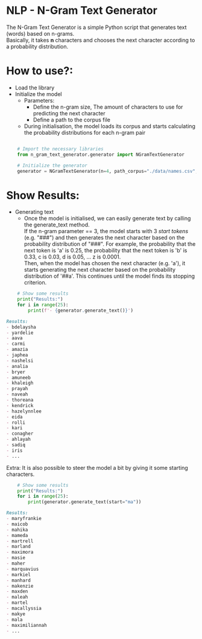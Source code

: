 # NLP - N-Gram Text Generator

The N-Gram Text Generator is a simple Python script that generates text (words) based on n-grams.  
Basically, it takes **n** characters and chooses the next character according to a probability distribution.

# How to use?:

- Load the library
- Initialize the model
  - Parameters: 
    - Define the n-gram size, The amount of characters to use for predicting the next character
    - Define a path to the corpus file
  - During initialisation, the model loads its corpus and starts calculating the probability distributions for each n-gram pair

```python

    # Import the necessary libraries
    from n_gram_text_generator.generator import NGramTextGenerator

    # Initialize the generator
    generator = NGramTextGenerator(n=4, path_corpus="./data/names.csv", seed=42)
```

# Show Results:
 - Generating text
   - Once the model is initialised, we can easily generate text by calling the generate_text method.  
     If the n-gram parameter == 3, the model starts with 3 _start tokens_ (e.g. "###") and then generates the next character based on the probability distribution of "###". For example, the probability that the next token is 'a' is 0.25, the probability that the next token is 'b' is 0.33, c is 0.03, d is 0.05, ... z is 0.0001.   
     Then, when the model has chosen the next character (e.g. 'a'), it starts generating the next character based on the probability distribution of '##a'. This continues until the model finds its stopping criterion.   

```python
    # Show some results
    print("Results:")
    for i in range(25):
        print(f'- {generator.generate_text()}')
```
``` md
Results:
- bdelaysha
- yardelie
- aava
- carmi
- amazia
- japhea
- nashelsi
- analia
- bryer
- amuneeb
- khaleigh
- prayah
- naveah
- thoreana
- kendrick
- hazelynnlee
- eida
- rolli
- kari
- conagher
- ahlayah
- sadiq
- iris
- ...
```

Extra: It is also possible to steer the model a bit by giving it some starting characters. 

```python
    # Show some results
    print("Results:")
    for i in range(25):
        print(generator.generate_text(start="ma"))
```
```md
Results:
- maryfrankie
- maicob
- mahika
- mameda
- martrell
- marland
- maximora
- masie
- maher
- marquavius
- markiel
- manhard
- makenzie
- maxden
- maleah
- martel
- macallyssia
- makye
- mala
- maximiliannah
- ...
```